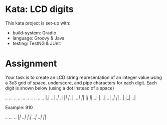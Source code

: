 Kata: LCD digits
================
This kata project is set-up with:
- build-system: Gradle
- language:     Groovy & Java
- testing:      TestNG & JUnit


Assignment
==========
Your task is to create an LCD string representation of an
integer value using a 3x3 grid of space, underscore, and 
pipe characters for each digit. Each digit is shown below 
(using a dot instead of a space)

._. ... ._. ._. ... ._. ._. ._. ._. ._.
|.| ..| ._| ._| |_| |_. |_. ..| |_| |_|
|_| ..| |_. ._| ..| ._| |_| ..| |_| ..|


Example: 910

._. ... ._.
|_| ..| |.|
..| ..| |_|

